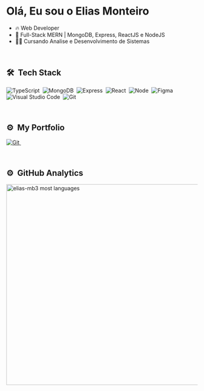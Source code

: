 <h1 align="left">Olá, Eu sou o Elias Monteiro</h1>

- 🔥 Web Developer 
- 💬 Full-Stack MERN | MongoDB, Express, ReactJS e NodeJS
- 👨‍💻 Cursando Analise e Desenvolvimento de Sistemas


<br>

## 🛠 &nbsp;Tech Stack

![TypeScript](https://img.shields.io/badge/TypeScript-007ACC?style=for-the-badge&logo=typescript&logoColor=white)&nbsp;
![MongoDB](https://img.shields.io/badge/MongoDB-4EA94B?style=for-the-badge&logo=mongodb&logoColor=white)&nbsp;
![Express](https://img.shields.io/badge/Express.js-404D59?style=for-the-badge)&nbsp;
![React](https://img.shields.io/badge/React-20232A?style=for-the-badge&logo=react&logoColor=61DAFB)&nbsp;
![Node](https://img.shields.io/badge/Node.js-43853D?style=for-the-badge&logo=node.js&logoColor=white)&nbsp;
![Figma](https://img.shields.io/badge/Figma-F24E1E?style=for-the-badge&logo=figma&logoColor=white)&nbsp;
![Visual Studio Code](https://img.shields.io/badge/Visual_Studio_Code-0078D4?style=for-the-badge&logo=visual%20studio%20code&logoColor=white)&nbsp;
![Git](https://img.shields.io/badge/GIT-E44C30?style=for-the-badge&logo=git&logoColor=white)&nbsp;

<br/>

## ⚙️ &nbsp;My Portfolio

<a href="https://meu-portifolio-wine.vercel.app/">

![Git](https://img.shields.io/website-up-down-green-red/http/monip.org.svg)&nbsp;

</a>
<br/>

## ⚙️ &nbsp;GitHub Analytics

<img width="530em" src="https://github-readme-stats.vercel.app/api/top-langs/?username=elias-mb3&layout=compact&theme=vision-friendly-dark" alt="elias-mb3 most languages"/>
</p>



